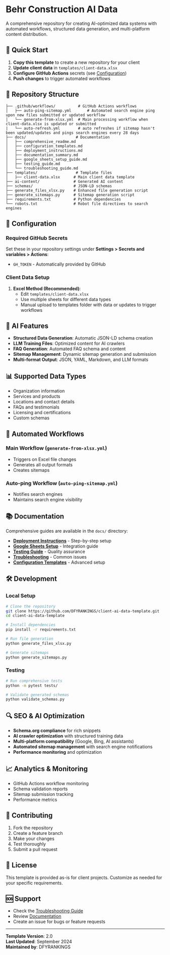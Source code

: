# Behr Construction AI Data

A comprehensive repository for creating AI-optimized data systems with automated workflows, structured data generation, and multi-platform content distribution.

## 🚀 Quick Start

1. **Copy this template** to create a new repository for your client
2. **Update client data** in `templates/client-data.xlsx`
3. **Configure GitHub Actions** secrets (see [Configuration](#configuration))
4. **Push changes** to trigger automated workflows

## 📁 Repository Structure

```
├── .github/workflows/          # GitHub Actions workflows
│   ├── auto-ping-sitemap.yml       # Automated search engine ping upon new files submitted or updated workflow
│   └── generate-from-xlsx.yml  # Main processing workflow when client-data.xlsx is updated or submitted
|   └── auto-refresh.yml        # auto refreshes if sitemap hasn't been updated/updates and pings search engines every 28 days
├── docs/                      # Documentation
│   ├── comprehensive_readme.md
│   ├── configuration_templates.md
│   ├── deployment_instructions.md
│   ├── documentation_summary.md
│   ├── google_sheets_setup_guide.md
│   ├── testing_guide.md
│   └── troubleshooting_guide.md
├── templates/                 # Template files
│   ├── client-data.xlsx      # Main client data template
├── ai-content/               # Generated AI content
├── schemas/                  # JSON-LD schemas
├── generate_files_xlsx.py    # Enhanced file generation script
├── generate_sitemaps.py      # Sitemap generation script
├── requirements.txt          # Python dependencies
└── robots.txt                # Robot file directives to search engines
```

## 🔧 Configuration

### Required GitHub Secrets

Set these in your repository settings under **Settings > Secrets and variables > Actions**:

- `GH_TOKEN` - Automatically provided by GitHub

### Client Data Setup

1. **Excel Method (Recommended)**:
   - Edit `templates/client-data.xlsx`
   - Use multiple sheets for different data types
   - Manual upload to templates folder with data or updates to trigger workflows

## 🤖 AI Features

- **Structured Data Generation**: Automatic JSON-LD schema creation
- **LLM Training Files**: Optimized content for AI crawlers
- **FAQ Generation**: Automated FAQ schema and content
- **Sitemap Management**: Dynamic sitemap generation and submission
- **Multi-format Output**: JSON, YAML, Markdown, and LLM formats

## 📊 Supported Data Types

- Organization information
- Services and products
- Locations and contact details
- FAQs and testimonials
- Licensing and certifications
- Custom schemas

## 🔄 Automated Workflows

### Main Workflow (`generate-from-xlsx.yml`)
- Triggers on Excel file changes
- Generates all output formats
- Creates sitemaps

### Auto-ping Workflow (`auto-ping-sitemap.yml`)
- Notifies search engines
- Maintains search engine visibility

## 📚 Documentation

Comprehensive guides are available in the `docs/` directory:

- **[Deployment Instructions](docs/deployment_instructions.md)** - Step-by-step setup
- **[Google Sheets Setup](docs/google_sheets_setup_guide.md)** - Integration guide
- **[Testing Guide](docs/testing_guide.md)** - Quality assurance
- **[Troubleshooting](docs/troubleshooting_guide.md)** - Common issues
- **[Configuration Templates](docs/configuration_templates.md)** - Advanced setup

## 🛠️ Development

### Local Setup

```bash
# Clone the repository
git clone https://github.com/DFYRANKINGS/client-ai-data-template.git
cd client-ai-data-template

# Install dependencies
pip install -r requirements.txt

# Run file generation
python generate_files_xlsx.py

# Generate sitemaps
python generate_sitemaps.py
```

### Testing

```bash
# Run comprehensive tests
python -m pytest tests/

# Validate generated schemas
python validate_schemas.py
```

## 🔍 SEO & AI Optimization

- **Schema.org compliance** for rich snippets
- **AI crawler optimization** with structured training data
- **Multi-platform compatibility** (Google, Bing, AI assistants)
- **Automated sitemap management** with search engine notifications
- **Performance monitoring** and optimization

## 📈 Analytics & Monitoring

- GitHub Actions workflow monitoring
- Schema validation reports
- Sitemap submission tracking
- Performance metrics

## 🤝 Contributing

1. Fork the repository
2. Create a feature branch
3. Make your changes
4. Test thoroughly
5. Submit a pull request

## 📄 License

This template is provided as-is for client projects. Customize as needed for your specific requirements.

## 🆘 Support

- Check the [Troubleshooting Guide](docs/troubleshooting_guide.md)
- Review [Documentation](docs/documentation_summary.md)
- Create an issue for bugs or feature requests

---

**Template Version**: 2.0  
**Last Updated**: September 2024  
**Maintained by**: DFYRANKINGS
